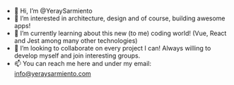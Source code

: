- 👋  Hi, I’m @YeraySarmiento
- 👀  I’m interested in architecture, design and of course, building awesome apps!
- 🌱  I’m currently learning about this new (to me) coding world! (Vue, React and Jest among many other technologies)
- 💞️  I’m looking to collaborate on every project I can! Always willing to develop myself and join interesting groups.
- 📫  You can reach me here and under my email: info@yeraysarmiento.com

<!---
YeraySarmiento/YeraySarmiento is a ✨ special ✨ repository because its `README.md` (this file) appears on your GitHub profile.
You can click the Preview link to take a look at your changes.
--->
